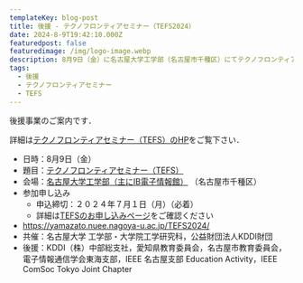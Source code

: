 ```yaml
---
templateKey: blog-post
title: 後援 - テクノフロンティアセミナー（TEFS2024）
date: 2024-8-9T19:42:10.000Z
featuredpost: false
featuredimage: /img/logo-image.webp
description: 8月9日（金）に名古屋大学工学部（名古屋市千種区）にてテクノフロンティアセミナー（TEFS）が開催されます
tags:
  - 後援
  - テクノフロンティアセミナー
  - TEFS
---
```


後援事業のご案内です．

詳細は[テクノフロンティアセミナー（TEFS）のHP](https://yamazato.nuee.nagoya-u.ac.jp/TEFS2024/)をご覧下さい．

- 日時：8月9日（金）
- 題目：[テクノフロンティアセミナー（TEFS）](https://yamazato.nuee.nagoya-u.ac.jp/TEFS2024/)
- 会場：[名古屋大学工学部（主にIB電子情報館）](https://www.engg.nagoya-u.ac.jp/access/) （名古屋市千種区）
- 参加申し込み
    - 申込締切：２０２４年７月１日（月）（必着）　
    - 詳細は[TEFSのお申し込みページ](https://yamazato.nuee.nagoya-u.ac.jp/TEFS2024/registration/)をご確認ください
- https://yamazato.nuee.nagoya-u.ac.jp/TEFS2024/
- 共催：名古屋大学 工学部・大学院工学研究科，公益財団法人KDDI財団
- 後援：KDDI（株）中部総支社，愛知県教育委員会，名古屋市教育委員会，電子情報通信学会東海支部，IEEE 名古屋支部 Education Activity，IEEE ComSoc Tokyo Joint Chapter
